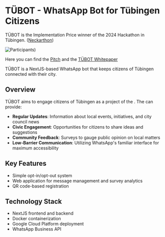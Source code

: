 # TÜBOT - WhatsApp Bot for Tübingen Citizens

TÜBOT is the Implementation Price winner of the 2024 Hackathon in Tübingen. ([Neckarthon](https://www.startupbw.de/events/landesweiter-veranstaltungskalender/veranstaltung/neckarthon-2024-in-tuebingen))

![Participants)](https://github.com/user-attachments/assets/c3387496-2b6b-4b1a-aeea-c3d71eadb848)

Here you can find the [Pitch](https://youtu.be/HaKJI6EF3hM) and the [TÜBOT Whitepaper](https://github.com/user-attachments/files/19569560/TUBOT.Whitepaper.pdf)

TÜBOT is a NextJS-based WhatsApp bot that keeps citizens of Tübingen connected with their city.

## Overview

TÜBOT aims to engage citizens of Tübingen as a project of the . The can provide:

- **Regular Updates**: Information about local events, initiatives, and city council news
- **Civic Engagement**: Opportunities for citizens to share ideas and suggestions
- **Community Feedback**: Surveys to gauge public opinion on local matters
- **Low-Barrier Communication**: Utilizing WhatsApp's familiar interface for maximum accessibility

## Key Features

- Simple opt-in/opt-out system
- Web application for message management and survey analytics
- QR code-based registration

## Technology Stack

- NextJS frontend and backend
- Docker containerization
- Google Cloud Platform deployment
- WhatsApp Business API
